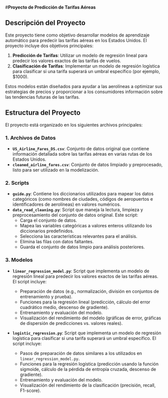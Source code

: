 #**Proyecto de Predicción de Tarifas Aéreas**

## **Descripción del Proyecto**
Este proyecto tiene como objetivo desarrollar modelos de aprendizaje automático para predecir las tarifas aéreas en los Estados Unidos. El proyecto incluye dos objetivos principales:
1. **Predicción de Tarifas**: Utilizar un modelo de regresión lineal para predecir los valores exactos de las tarifas de vuelos.
2. **Clasificación de Tarifas**: Implementar un modelo de regresión logística para clasificar si una tarifa superará un umbral específico (por ejemplo, $1000).

Estos modelos están diseñados para ayudar a las aerolíneas a optimizar sus estrategias de precios y proporcionar a los consumidores información sobre las tendencias futuras de las tarifas.

## **Estructura del Proyecto**
El proyecto está organizado en los siguientes archivos principales:

### **1. Archivos de Datos**
- **`US_Airline_Fares_DS.csv`**: Conjunto de datos original que contiene información detallada sobre las tarifas aéreas en varias rutas de los Estados Unidos.
- **`cleaned_airline_fares.csv`**: Conjunto de datos limpiado y preprocesado, listo para ser utilizado en la modelización.

### **2. Scripts**
- **`guide.py`**: Contiene los diccionarios utilizados para mapear los datos categóricos (como nombres de ciudades, códigos de aeropuertos e identificadores de aerolíneas) en valores numéricos.
- **`data_read_cleaning.py`**: Script que maneja la lectura, limpieza y preprocesamiento del conjunto de datos original. Este script:
  - Carga el conjunto de datos.
  - Mapea las variables categóricas a valores enteros utilizando los diccionarios predefinidos.
  - Selecciona las características relevantes para el análisis.
  - Elimina las filas con datos faltantes.
  - Guarda el conjunto de datos limpio para análisis posteriores.

### **3. Modelos**
- **`linear_regression_model.py`**: Script que implementa un modelo de regresión lineal para predecir los valores exactos de las tarifas aéreas. El script incluye:
  - Preparación de datos (e.g., normalización, división en conjuntos de entrenamiento y prueba).
  - Funciones para la regresión lineal (predicción, cálculo del error cuadrático medio, descenso de gradiente).
  - Entrenamiento y evaluación del modelo.
  - Visualización del rendimiento del modelo (gráficas de error, gráficas de dispersión de predicciones vs. valores reales).

- **`logistic_regression.py`**: Script que implementa un modelo de regresión logística para clasificar si una tarifa superará un umbral específico. El script incluye:
  - Pasos de preparación de datos similares a los utilizados en `linear_regression_model.py`.
  - Funciones para la regresión logística (predicción usando la función sigmoide, cálculo de la pérdida de entropía cruzada, descenso de gradiente).
  - Entrenamiento y evaluación del modelo.
  - Visualización del rendimiento de la clasificación (precisión, recall, F1-score).

